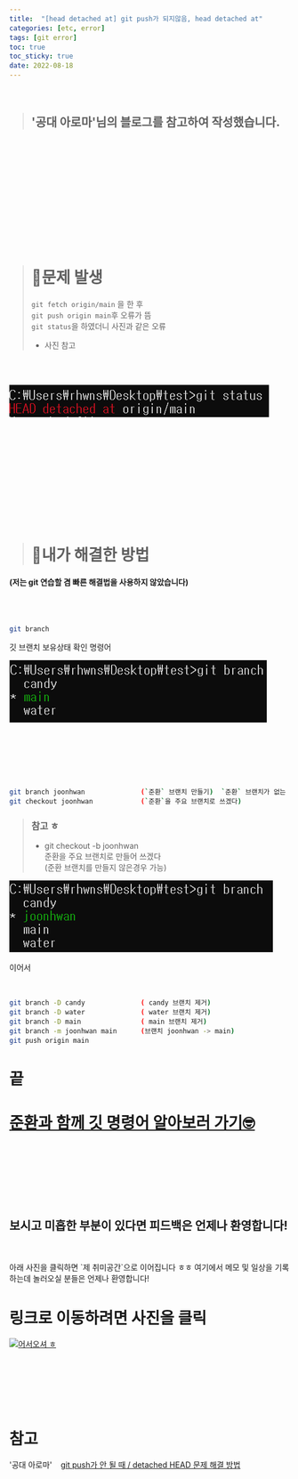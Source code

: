 ```yaml
---
title:  "[head detached at] git push가 되지않음, head detached at"
categories: [etc, error] 
tags: [git error]
toc: true
toc_sticky: true
date: 2022-08-18
---
```


<br>

> ## '공대 아로마'님의 블로그를 참고하여 작성했습니다.    
<br>
<br>
<br>
<br>
<br>
<br>
<br>
<br>
<br>


<br>
<br>

> # 🚨문제 발생 &nbsp;
> `git fetch origin/main` 을 한 후\
> `git push origin main`후 오류가 뜸\
> `git status`을 하였더니 사진과 같은 오류
>
> * 사진 참고

<br>
<br>


![Desktop View](/assets/img/git-error/head-detached-at/1.PNG)

<br>
<br>
<br>
<br>
<br>
<br>
<br>
<br>
<br>
<br>


> # 🔑내가 해결한 방법 
#### (저는 git 연습할 겸 빠른 해결법을 사용하지 않았습니다)

<br>
<br>

```bash
git branch
```
깃 브랜치 보유상태 확인 명령어

![Desktop View](/assets/img/git-error/head-detached-at/3.PNG)

<br>
<br>
<br>
<br>
<br>

```bash
git branch joonhwan              (`준환` 브랜치 만들기)  `준환` 브랜치가 없는 경우 가능 
git checkout joonhwan            (`준환`을 주요 브랜치로 쓰겠다)
```

> ### 참고 ㅎ
> * git checkout -b joonhwan   
> 준환을 주요 브랜치로 만들어 쓰겠다\
> (준환 브랜치를 만들지 않은경우 가능)

![Desktop View](/assets/img/git-error/head-detached-at/4.PNG)



이어서

<br>

```bash
git branch -D candy              ( candy 브랜치 제거)
git branch -D water              ( water 브랜치 제거)
git branch -D main               ( main 브랜치 제거)
git branch -m joonhwan main      (브랜치 joonhwan -> main)
git push origin main
```
# 끝


# [준환과 함께 깃 명령어 알아보러 가기🤓](https://joonhwan2.github.io/posts/git-add/)

<br>
<br>
<br>
<br>
<br>
<br>

## 보시고 미흡한 부분이 있다면 피드백은 언제나 환영합니다!

<br>
<br>
아래 사진을 클릭하면 `제 취미공간`으로 이어집니다 ㅎㅎ 여기에서 메모 및 일상을 기록하는데 놀러오실 분들은 언제나 환영합니다!

<br>

# 링크로 이동하려면 사진을 클릭

[![어서오셔 ㅎ](https://encrypted-tbn0.gstatic.com/images?q=tbn:ANd9GcQk-zPB4TCuWRNJVIF0aWgniDPNJgUTdXmILg&usqp=CAU)](https://discord.gg/zkzk5xtm)

<br>
<br>
<br>
<br>
<br>

# 참고

'공대 아로마' &nbsp;&nbsp; [git push가 안 될 때 / detached HEAD 문제 해결 방법](https://aroma-dev.tistory.com/4)

<br>
